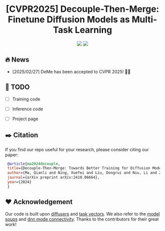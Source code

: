 

<div align=center>
  
# **[CVPR2025]** Decouple-Then-Merge: Finetune Diffusion Models as Multi-Task Learning

<p>
<a href='https://arxiv.org/abs/2410.06664'><img src='https://img.shields.io/badge/Paper-arXiv-red'></a>
<a href='https://DeMe_Project.github.io/ReDDiT/'><img src='https://img.shields.io/badge/Project-Page-blue'></a>
</p>

</div>

## :fire: News


- [2025/02/27] DeMe has been accepted to CVPR 2025! 🤗🤗

## :memo: TODO

- [ ] Training code
- [ ] Inference code
- [ ] Project page



<a name="citation_and_acknowledgement"></a>
## :black_nib: Citation

   If you find our repo useful for your research, please consider citing our paper:

   ```bibtex
    @article{ma2024decouple,
    title={Decouple-Then-Merge: Towards Better Training for Diffusion Models},
    author={Ma, Qianli and Ning, Xuefei and Liu, Dongrui and Niu, Li and Zhang, Linfeng},
    journal={arXiv preprint arXiv:2410.06664},
    year={2024}
    }
   ```


## :heart: Acknowledgement

Our code is built upon [diffusers](https://github.com/huggingface/diffusers) and [task vectors](https://github.com/mlfoundations/task_vectors). We also refer to the [model soups](https://github.com/mlfoundations/model-soups) and [dnn mode connectivity](https://github.com/timgaripov/dnn-mode-connectivity). Thanks to the contributors for their great work!